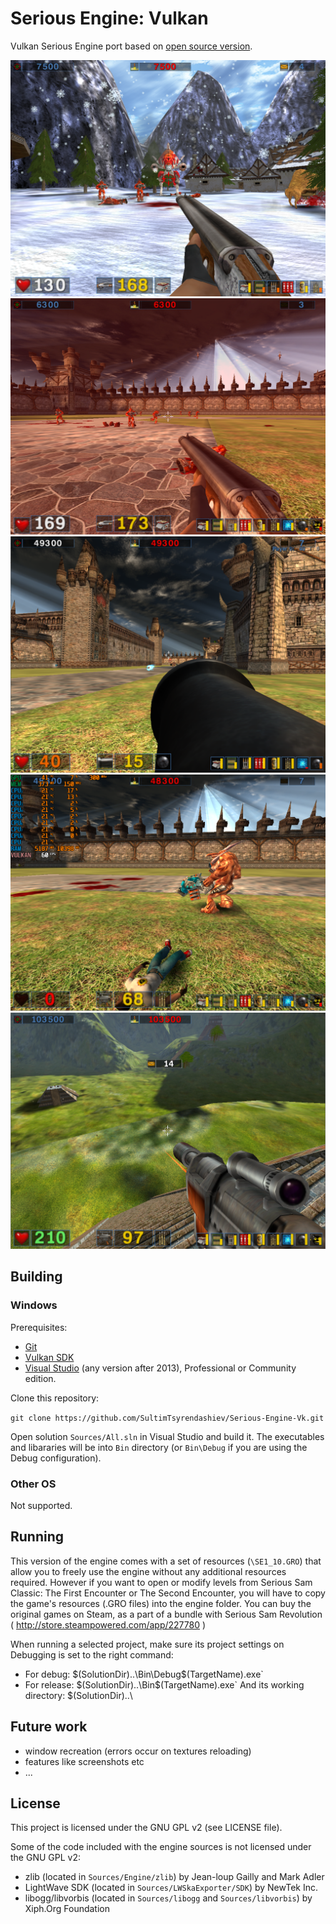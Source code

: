 # Serious Engine: Vulkan

Vulkan Serious Engine port based on [open source version](https://github.com/Croteam-official/Serious-Engine).

![Screenshot 00](/Github/Vulkan_Screenshot_0.png)
![Screenshot 01](/Github/Vulkan_Screenshot_1.png)
![Screenshot 02](/Github/Vulkan_Screenshot_2.png)
![Screenshot 03](/Github/Vulkan_Screenshot_3.png)
![Screenshot 04](/Github/Vulkan_Screenshot_4.png)

## Building

### Windows

Prerequisites:
* [Git](https://github.com/git-for-windows/git/releases)
* [Vulkan SDK](https://vulkan.lunarg.com/)
* [Visual Studio](https://www.visualstudio.com/post-download-vs?sku=community) (any version after 2013), Professional or Community edition.

Clone this repository:

`git clone https://github.com/SultimTsyrendashiev/Serious-Engine-Vk.git`

Open solution `Sources/All.sln` in Visual Studio and build it. The executables and libararies will be into `Bin` directory (or `Bin\Debug` if you are using the Debug configuration).

### Other OS

Not supported.

## Running

This version of the engine comes with a set of resources (`\SE1_10.GRO`) that allow you to freely use the engine without any additional resources required. However if you want to open or modify levels from Serious Sam Classic: The First Encounter or The Second Encounter, you will have to copy the game's resources (.GRO files) into the engine folder. You can buy the original games on Steam, as a part of a bundle with Serious Sam Revolution ( http://store.steampowered.com/app/227780 )

When running a selected project, make sure its project settings on Debugging is set to the right command:
* For debug:
    $(SolutionDir)..\Bin\Debug\$(TargetName).exe`
* For release:
    $(SolutionDir)..\Bin\$(TargetName).exe`
And its working directory:
    $(SolutionDir)..\

## Future work

* window recreation (errors occur on textures reloading)
* features like screenshots etc
* ...

## License

This project is licensed under the GNU GPL v2 (see LICENSE file).

Some of the code included with the engine sources is not licensed under the GNU GPL v2:

* zlib (located in `Sources/Engine/zlib`) by Jean-loup Gailly and Mark Adler
* LightWave SDK (located in `Sources/LWSkaExporter/SDK`) by NewTek Inc.
* libogg/libvorbis (located in `Sources/libogg` and `Sources/libvorbis`) by Xiph.Org Foundation
